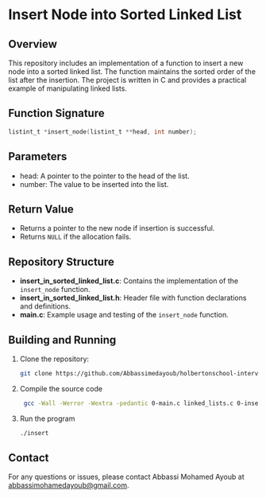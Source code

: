 # Insert Node into Sorted Linked List

## Overview

This repository includes an implementation of a function to insert a new node into a sorted linked list. The function maintains the sorted order of the list after the insertion. The project is written in C and provides a practical example of manipulating linked lists.

## Function Signature

```c
listint_t *insert_node(listint_t **head, int number);
```
## Parameters
- head: A pointer to the pointer to the head of the list.
- number: The value to be inserted into the list.
## Return Value
- Returns a pointer to the new node if insertion is successful.
- Returns ```NULL``` if the allocation fails.
## Repository Structure

- **insert_in_sorted_linked_list.c**: Contains the implementation of the `insert_node` function.
- **insert_in_sorted_linked_list.h**: Header file with function declarations and definitions.
- **main.c**: Example usage and testing of the `insert_node` function.

## Building and Running

1. Clone the repository:
   ```bash
   git clone https://github.com/Abbassimedayoub/holbertonschool-interview.git
   ```
2. Compile the source code
   ```bash
    gcc -Wall -Werror -Wextra -pedantic 0-main.c linked_lists.c 0-insert_number.c -o insert
    ```
3. Run the program
    ```bash
    ./insert
    ```
## Contact

For any questions or issues, please contact Abbassi Mohamed Ayoub at [abbassimohamedayoub@gmail.com](mailto:abbassimohamedayoub@gmail.com).
